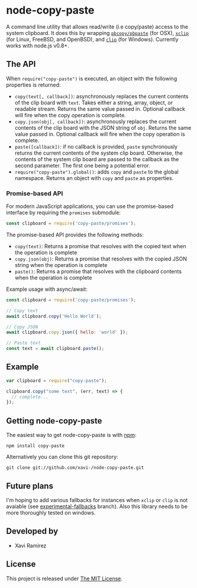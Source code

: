 # node-copy-paste

A command line utility that allows read/write (i.e copy/paste) access to the system clipboard.  It does this by wrapping [`pbcopy/pbpaste`](https://developer.apple.com/library/mac/#documentation/Darwin/Reference/Manpages/man1/pbcopy.1.html) (for OSX), [`xclip`](http://www.cyberciti.biz/faq/xclip-linux-insert-files-command-output-intoclipboard/) (for Linux, FreeBSD, and OpenBSD), and [`clip`](http://www.labnol.org/software/tutorials/copy-dos-command-line-output-clipboard-clip-exe/2506/) (for Windows). Currently works with node.js v0.8+.

## The API

When `require("copy-paste")` is executed, an object with the following properties is returned:

- `copy(text[, callback])`: asynchronously replaces the current contents of the clip board with `text`.  Takes either a string, array, object, or readable stream.  Returns the same value passed in. Optional callback will fire when the copy operation is complete.
- `copy.json(obj[, callback])`: asynchronously replaces the current contents of the clip board with the JSON string of `obj`.  Returns the same value passed in. Optional callback will fire when the copy operation is complete.
- `paste([callback])`: if no callback is provided, `paste` synchronously returns the current contents of the system clip board.  Otherwise, the contents of the system clip board are passed to the callback as the second parameter. The first one being a potential error.
- `require("copy-paste").global()`:  adds `copy` and `paste` to the global namespace.  Returns an object with `copy` and `paste` as properties.

### Promise-based API

For modern JavaScript applications, you can use the promise-based interface by requiring the `promises` submodule:

```javascript
const clipboard = require('copy-paste/promises');
```

The promise-based API provides the following methods:

- `copy(text)`: Returns a promise that resolves with the copied text when the operation is complete
- `copy.json(obj)`: Returns a promise that resolves with the copied JSON string when the operation is complete
- `paste()`: Returns a promise that resolves with the clipboard contents when the operation is complete

Example usage with async/await:

```javascript
const clipboard = require('copy-paste/promises');

// Copy text
await clipboard.copy('Hello World');

// Copy JSON
await clipboard.copy.json({ hello: 'world' });

// Paste text
const text = await clipboard.paste();
```

## Example

```js
var clipboard = require("copy-paste");

clipboard.copy("some text", (err, text) => {
  // complete...
});
```

## Getting node-copy-paste

The easiest way to get node-copy-paste is with [npm](http://npmjs.org/):

	npm install copy-paste

Alternatively you can clone this git repository:

	git clone git://github.com/xavi-/node-copy-paste.git

## Future plans

I'm hoping to add various fallbacks for instances when `xclip` or `clip` is not avaiable (see [experimental-fallbacks](https://github.com/xavi-/node-copy-paste/tree/experimental-fallbacks/platform) branch).  Also this library needs to be more thoroughly tested on windows.

## Developed by
* Xavi Ramirez

## License
This project is released under [The MIT License](http://www.opensource.org/licenses/mit-license.php).
